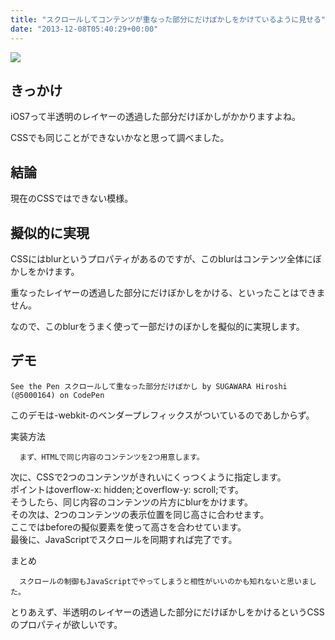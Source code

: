 ```yaml
---
title: "スクロールしてコンテンツが重なった部分にだけぼかしをかけているように見せる"
date: "2013-12-08T05:40:29+00:00"
---
```


![](/images/2013/12/20131208_blur.png)

## きっかけ

iOS7って半透明のレイヤーの透過した部分だけぼかしがかかりますよね。

CSSでも同じことができないかなと思って調べました。

## 結論

現在のCSSではできない模様。

## 擬似的に実現

CSSにはblurというプロパティがあるのですが、このblurはコンテンツ全体にぼかしをかけます。

重なったレイヤーの透過した部分にだけぼかしをかける、といったことはできません。

なので、このblurをうまく使って一部だけのぼかしを擬似的に実現します。

## デモ

    See the Pen スクロールして重なった部分だけぼかし by SUGAWARA Hiroshi (@5000164) on CodePen

このデモは-webkit-のベンダープレフィックスがついているのであしからず。

実装方法

      まず、HTMLで同じ内容のコンテンツを2つ用意します。
 次に、CSSで2つのコンテンツがきれいにくっつくように指定します。  
 ポイントはoverflow-x: hidden;とoverflow-y: scroll;です。  
 そうしたら、同じ内容のコンテンツの片方にblurをかけます。  
 その次は、2つのコンテンツの表示位置を同じ高さに合わせます。  
 ここではbeforeの擬似要素を使って高さを合わせています。  
最後に、JavaScriptでスクロールを同期すれば完了です。

まとめ

      スクロールの制御もJavaScriptでやってしまうと相性がいいのかも知れないと思いました。
とりあえず、半透明のレイヤーの透過した部分にだけぼかしをかけるというCSSのプロパティが欲しいです。
